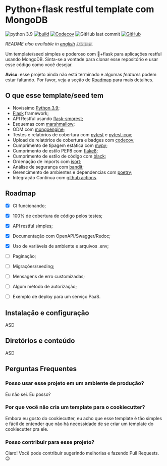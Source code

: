 # Python+flask restful template com MongoDB
![python 3.9](https://img.shields.io/badge/python-3.9-blue)
[![build](https://img.shields.io/github/workflow/status/fsjunior/python-flask-restful-mongodb-template/build)](https://github.com/fsjunior/python-flask-restful-mongodb-template/actions?query=workflow%3Abuild)
[![Codecov](https://img.shields.io/codecov/c/gh/fsjunior/python-flask-restful-mongodb-template)](https://codecov.io/gh/fsjunior/python-flask-restful-mongodb-template)
![GitHub last commit](https://img.shields.io/github/last-commit/fsjunior/python-flask-restful-mongodb-template)
[![GitHub](https://img.shields.io/github/license/fsjunior/python-flask-restful-mongodb-template)](https://github.com/fsjunior/python-flask-restful-mongodb-template/blob/main/LICENSE)

*README also available in [english](README.md) 🇺🇸🇬🇧.*

Um template/seed simples e poderoso com 🐍+flask para aplicações restful usando MongoDB. 
Sinta-se a vontade para clonar esse repositório e usar esse código como você desejar. 

**Aviso**: esse projeto ainda não está terminado e algumas *features* podem estar faltando. 
Por favor, veja a seção de [Roadmap](#roadmap) para mais detalhes.


## O que esse template/seed tem 

- Novíssimo [Python 3.9](https://docs.python.org/3.9/whatsnew/3.9.html);
- [Flask](flask.palletsprojects.com) framework;
- API Restful usando  [flask-smorest](https://flask-smorest.readthedocs.io/en/latest/);
- Esquemas com [marshmallow](https://marshmallow.readthedocs.io/en/stable/);
- ODM com [mongoengine](http://mongoengine.org/);
- Testes e relatórios de cobertura com [pytest](https://docs.pytest.org/en/stable/) e [pytest-cov](https://github.com/pytest-dev/pytest-cov);
- Upload de relatórios de cobertura e badges com [codecov](https://codecov.io/);
- Cumprimento de tipagem estática com [mypy](https://github.com/python/mypy);
- Cumprimento de estilo PEP8 com [flake8](https://gitlab.com/pycqa/flake8);
- Cumprimento de estilo de código com [black](https://github.com/psf/black);
- Ordenação de imports com [isort](https://pypi.org/project/isort/);
- Análise de segurança com [bandit](https://github.com/PyCQA/bandit);
- Gerencimento de ambientes e dependencias com [poetry](https://python-poetry.org/);
- Integração Contínua com [github actions](https://github.com/features/actions).

## Roadmap

- [x] CI funcionando;
- [x] 100% de cobertura de código pelos testes;
- [x] API restful simples;
- [x] Documentação com OpenAPI/Swagger/Redoc;
- [x] Uso de variáveis de ambiente e arquivos .env;
- [ ] Paginação;
- [ ] Migrações/seeding;
- [ ] Mensagens de erro customizadas;
- [ ] Algum método de autorização;
- [ ] Exemplo de deploy para um serviço PaaS.


## Instalação e configuração

ASD

## Diretórios e conteúdo

ASD


## Perguntas Frequentes

### Posso usar esse projeto em um ambiente de produção?

Eu não sei. Eu posso?

### Por que você não cria um template para o cookiecutter?

Embora eu gosto do cookiecutter, eu acho que esse template é tão simples e fácil de entender que não há necessidade de se criar um template do cookiecutter pra ele.

### Posso contribuir para esse projeto?

Claro! Você pode contribuir sugerindo melhorias e fazendo Pull Requests. 😉